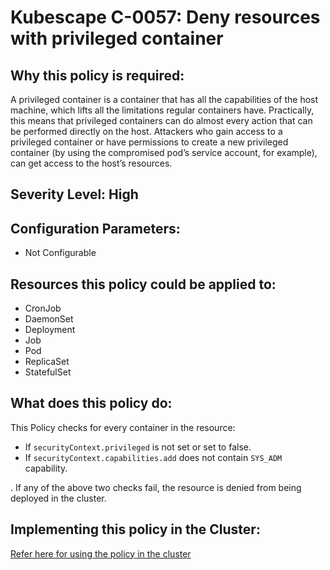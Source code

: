 # Kubescape C-0057: Deny resources with privileged container

## Why this policy is required:
A privileged container is a container that has all the capabilities of the host machine, which lifts all the limitations regular containers have. Practically, this means that privileged containers can do almost every action that can be performed directly on the host. Attackers who gain access to a privileged container or have permissions to create a new privileged container (by using the compromised pod’s service account, for example), can get access to the host’s resources.


## Severity Level: High

## Configuration Parameters:
* Not Configurable

## Resources this policy could be applied to:
* CronJob
* DaemonSet
* Deployment
* Job
* Pod
* ReplicaSet
* StatefulSet

## What does this policy do:
This Policy checks for every container in the resource:
* If `securityContext.privileged` is not set or set to false.
* If `securityContext.capabilities.add` does not contain `SYS_ADM` capability.

. If any of the above two checks fail, the resource is denied from being deployed in the cluster.

## Implementing this policy in the Cluster:
[Refer here for using the policy in the cluster](https://github.com/kubescape/cel-admission-library#using-the-library)